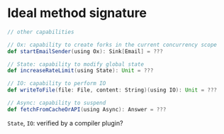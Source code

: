 # Ideal method signature 

```scala
// other capabilities

// Ox: capability to create forks in the current concurrency scope
def startEmailSender(using Ox): Sink[Email] = ???

// State: capability to modify global state
def increaseRateLimit(using State): Unit = ???

// IO: capability to perform IO
def writeToFile(file: File, content: String)(using IO): Unit = ???

// Async: capability to suspend
def fetchFromCacheOrAPI(using Async): Answer = ???
```

`State`, `IO`: verified by a compiler plugin?
